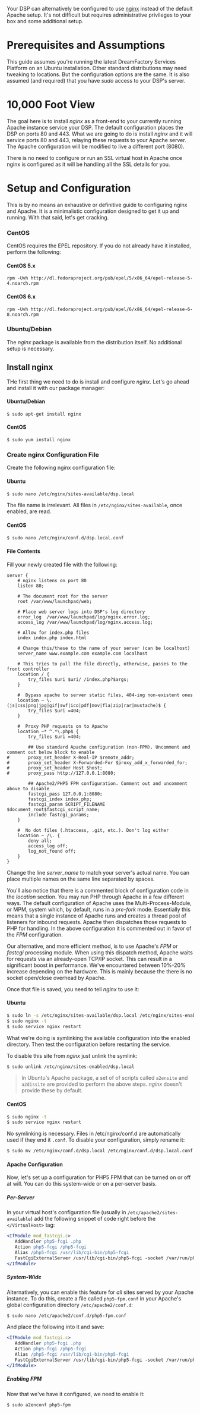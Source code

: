 Your DSP can alternatively be configured to use [nginx](http://nginx.org) instead of the default Apache setup. It's not difficult but requires administrative privileges to your box and some additional setup.

# Prerequisites and Assumptions
This guide assumes you're running the latest DreamFactory Services Platform on an Ubuntu installation. Other standard distributions may need tweaking to locations. But the configuration options are the same. It is also assumed (and required) that you have *sudo* access to your DSP's server.

# 10,000 Foot View
The goal here is to install *nginx* as a front-end to your currently running Apache instance service your DSP. The default configuration places the DSP on ports 80 and 443. What we are going to do is install *nginx* and it will service ports 80 and 443, relaying these requests to your Apache server. The Apache configuration will be modified to live a different port (8080).

There is no need to configure or run an SSL virtual host in Apache once nginx is configured as it will be handling all the SSL details for you.

# Setup and Configuration
This is by no means an exhaustive or definitive guide to configuring nginx and Apache. It is a minimalistic configuration designed to get it up and running. With that said, let's get cracking.

### CentOS
CentOS requires the EPEL repository. If you do not already have it installed, perform the following:

#### CentOS 5.x

```
rpm -Uvh http://dl.fedoraproject.org/pub/epel/5/x86_64/epel-release-5-4.noarch.rpm
```

#### CentOS 6.x

```
rpm -Uvh http://dl.fedoraproject.org/pub/epel/6/x86_64/epel-release-6-8.noarch.rpm
```

### Ubuntu/Debian
The *nginx* package is available from the distribution itself. No additional setup is necessary.

## Install nginx
THe first thing we need to do is install and configure *nginx*. Let's go ahead and install it with our package manager:

#### Ubuntu/Debian
```
$ sudo apt-get install nginx
```

#### CentOS
```
$ sudo yum install nginx
```

### Create nginx Configuration File

Create the following nginx configuration file:

#### Ubuntu 
```bash
$ sudo nano /etc/nginx/sites-available/dsp.local
```

The file name is irrelevant. All files in `/etc/nginx/sites-available`, once enabled, are read.

#### CentOS 
```bash
$ sudo nano /etc/nginx/conf.d/dsp.local.conf
```

#### File Contents

Fill your newly created file with the following:

```nginx
server {
	# nginx listens on port 80
	listen 80;

	# The document root for the server
	root /var/www/launchpad/web;

	# Place web server logs into DSP's log directory
	error_log  /var/www/launchpad/log/nginx.error.log;
	access_log /var/www/launchpad/log/nginx.access.log;

	# Allow for index.php files
	index index.php index.html

	# Change this/these to the name of your server (can be localhost)
	server_name www.example.com example.com localhost 
	
	# This tries to pull the file directly, otherwise, passes to the front controller
	location / {
		try_files $uri $uri/ /index.php?$args;
	}
	
	#  Bypass apache to server static files, 404-ing non-existent ones
	location ~ \.(js|css|png|jpg|gif|swf|ico|pdf|mov|fla|zip|rar|mustache)$ {
		try_files $uri =404;
	}
	
	#  Proxy PHP requests on to Apache
	location ~* ^.*\.php$ {
		try_files $uri =404;
		
		## Use standard Apache configuration (non-FPM). Uncomment and comment out below block to enable
#		proxy_set_header X-Real-IP $remote_addr;
#		proxy_set_header X-Forwarded-For $proxy_add_x_forwarded_for;
#		proxy_set_header Host $host;
#		proxy_pass http://127.0.0.1:8080;
	
		## Apache2/PHP5 FPM configuration. Comment out and uncomment above to disable
		fastcgi_pass 127.0.0.1:8080;
		fastcgi_index index.php;
		fastcgi_param SCRIPT_FILENAME $document_root$fastcgi_script_name;
		include fastcgi_params;
	}
	
	#  No dot files (.htaccess, .git, etc.). Don't log either
	location ~ /\. {
		deny all;
		access_log off;
		log_not_found off;
	}
}
```

Change the line *server_name* to match your server's actual name. You can place multiple names on the same line separated by spaces. 

You'll also notice that there is a commented block of configuration code in the *location* section. You may run PHP through Apache in a few different ways. The default configuration of Apache uses the Multi-Process-Module, or MPM, system which, by default, runs in a *pre-fork* mode. Essentially this means that a single instance of Apache runs and creates a thread pool of listeners for inbound requests. Apache then dispatches those requests to PHP for handling. In the above configuration it is commented out in favor of the *FPM* configuration.

Our alternative, and more efficient method, is to use Apache's *FPM* or *fastcgi* processing module. When using this dispatch method, Apache waits for requests via an already-open TCP/IP socket. This can result in a significant boost in performance. We've encountered between 10%-20% increase depending on the hardware. This is mainly because the there is no socket open/close overhead by Apache.

Once that file is saved, you need to tell *nginx* to use it:

#### Ubuntu
```bash
$ sudo ln -s /etc/nginx/sites-available/dsp.local /etc/nginx/sites-enabled/dsp.local
$ sudo nginx -t
$ sudo service nginx restart
```

What we're doing is symlinking the available configuration into the enabled directory. Then test the configuration before restarting the service. 

To disable this site from *nginx* just unlink the symlink:

```bash
$ sudo unlink /etc/nginx/sites-enabled/dsp.local
```

> In Ubuntu's Apache package, a set of of scripts called `a2ensite` and `a2dissite` are provided to perform the above steps. *nginx* doesn't provide these by default.

#### CentOS
```bash
$ sudo nginx -t
$ sudo service nginx restart
```

No symlinking is necessary. Files in /etc/nginx/conf.d are automatically used if they end it `.conf`. To disable your configuration, simply rename it:

```bash
$ sudo mv /etc/nginx/conf.d/dsp.local /etc/nginx/conf.d/dsp.local.conf.off
```

#### Apache Configuration

Now, let's set up a configuration for PHP5 FPM that can be turned on or off at will. You can do this system-wide or on a per-server basis.
 
##### Per-Server
In your virtual host's configuration file (usually in `/etc/apache2/sites-available`) add the following snippet of code right before the `</VirtualHost>` tag:

```apache
<IfModule mod_fastcgi.c>
   AddHandler php5-fcgi .php
   Action php5-fcgi /php5-fcgi
   Alias /php5-fcgi /usr/lib/cgi-bin/php5-fcgi
   FastCgiExternalServer /usr/lib/cgi-bin/php5-fcgi -socket /var/run/php5-fpm.sock -pass-header Authorization
</IfModule>
```

##### System-Wide
Alternatively, you can enable this feature for *all* sites served by your Apache instance. To do this, create a file called `php5-fpm.conf` in your Apache's global configuration directory `/etc/apache2/conf.d`: 
```bash
$ sudo nano /etc/apache2/conf.d/php5-fpm.conf
```

And place the following into it and save:

```apache
<IfModule mod_fastcgi.c>
   AddHandler php5-fcgi .php
   Action php5-fcgi /php5-fcgi
   Alias /php5-fcgi /usr/lib/cgi-bin/php5-fcgi
   FastCgiExternalServer /usr/lib/cgi-bin/php5-fcgi -socket /var/run/php5-fpm.sock -pass-header Authorization
</IfModule>
```

##### Enabling FPM
Now that we've have it configured, we need to enable it:

```bash
$ sudo a2enconf php5-fpm
```